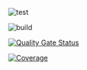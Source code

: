 ![test](https://github.com/pedidos-techallenge/payment-service/actions/workflows/test.yml/badge.svg)

![build](https://github.com/pedidos-techallenge/payment-service/actions/workflows/build.yml/badge.svg)

[![Quality Gate Status](https://sonarcloud.io/api/project_badges/measure?project=pedidos-techallenge_payment-service&metric=alert_status)](https://sonarcloud.io/summary/new_code?id=pedidos-techallenge_payment-service)

[![Coverage](https://sonarcloud.io/api/project_badges/measure?project=pedidos-techallenge_payment-service&metric=coverage)](https://sonarcloud.io/summary/new_code?id=pedidos-techallenge_payment-service)